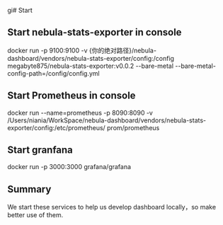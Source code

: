 gi# Start
## Start nebula-stats-exporter in console
docker run -p 9100:9100 -v {你的绝对路径}/nebula-dashboard/vendors/nebula-stats-exporter/config:/config megabyte875/nebula-stats-exporter:v0.0.2 --bare-metal --bare-metal-config-path=/config/config.yml

## Start Prometheus in console
docker run --name=prometheus -p 8090:8090 -v /Users/niania/WorkSpace/nebula-dashboard/vendors/nebula-stats-exporter/config:/etc/prometheus/ prom/prometheus

## Start granfana
docker run -p 3000:3000 grafana/grafana

## Summary
We start these services to help us develop dashboard locally，so make better use of them.